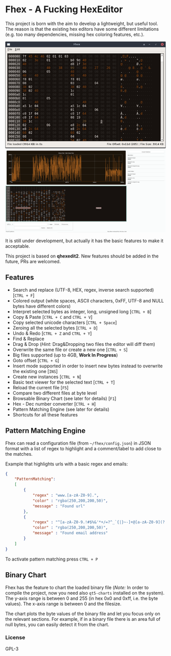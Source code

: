 # Fhex - A Fucking HexEditor

This project is born with the aim to develop a lightweight, but useful tool. The reason is that the existing hex editors have some different limitations (e.g. too many dependencies, missing hex coloring features, etc.).

![screenshot](screenshot.png) 
![screenshot2](screenshot2.png) 

It is still under development, but actually it has the basic features to make it acceptable. 

This project is based on **qhexedit2**. New features should be added in the future, PRs are welcomed.

## Features

* Search and replace (UTF-8, HEX, regex, inverse search supported) [`CTRL + F`]
* Colored output (white spaces, ASCII characters, 0xFF, UTF-8 and NULL bytes have different colors)
* Interpret selected bytes as integer, long, unsigned long [`CTRL + B`]
* Copy & Paste  [`CTRL + C` and  `CTRL + V`]
* Copy selected unicode characters [`CTRL + Space`]
* Zeroing all the selected bytes [`CTRL + D`]
* Undo & Redo [`CTRL + Z` and `CTRL + Y`]
* Find & Replace
* Drag & Drop (*Hint:* Drag&Dropping two files the editor will diff them)
* Overwrite the same file or create a new one  [`CTRL + S`]
* Big files supported (up to 4GB, **Work In Progress**)
* Goto offset  [`CTRL + G`]
* Insert mode supported in order to insert new bytes instead to overwrite the existing one [`INS`]
* Create new instances [`CTRL + N`]
* Basic text viewer for the selected text [`CTRL + T`]
* Reload the current file [`F5`]
* Compare two different files at byte level
* Browsable Binary Chart (see later for details) [`F1`]
* Hex - Dec number converter [`CTRL + H`]
* Pattern Matching Engine (see later for details)
* Shortcuts for all these features

## Pattern Matching Engine
Fhex can read a configuration file (from `~/fhex/config.json`) in JSON format with a list of regex to highlight and a comment/label to add close to the matches.

Example that highlights urls with a basic regex and emails:
```json
{
    "PatternMatching":
    [
        {
            "regex" : "www.[a-zA-Z0-9].",
            "color" : "rgba(250,200,200,50)",
            "message" : "Found url"
        },
        {
            "regex" : "^[a-zA-Z0-9.!#$%&'*+/=?^_`{|}~-]+@[a-zA-Z0-9](?:[a-zA-Z0-9-]{0,61}[a-zA-Z0-9])?(?:\\.[a-zA-Z0-9](?:[a-zA-Z0-9-]{0,61}[a-zA-Z0-9])?)*$",
            "color" : "rgba(250,200,200,50)",
            "message" : "Found email address"
        }
    ]
}
```
To activate pattern matching press `CTRL + P`

## Binary Chart

Fhex has the feature to chart the loaded binary file (*Note:* In order to compile the project, now you need also `qt5-charts` installed on the system).
The y-axis range is between 0 and 255 (in hex 0x0 and 0xff, i.e. the byte values). The x-axis range is between 0 and the filesize.

The chart plots the byte values of the binary file and let you focus only on the relevant sections. For example, if in a binary file there is an area full of null bytes, you can easily detect it from the chart.

### License
GPL-3
